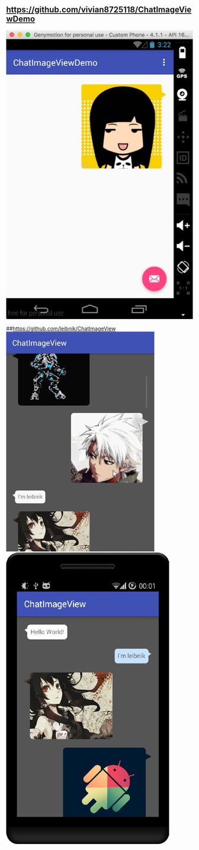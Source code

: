 ## https://github.com/vivian8725118/ChatImageViewDemo
![vivian8725118](./imageview/1-0.jpeg "ChatImageViewDemo")


##https://github.com/leibnik/ChatImageView
![leibnik](./imageview/2-0.gif "ChatImageView")
![leibnik](./imageview/2-1.jpeg "ChatImageView")
